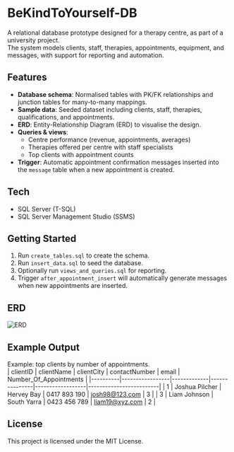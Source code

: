 # BeKindToYourself-DB

A relational database prototype designed for a therapy centre, as part of a university project.  
The system models clients, staff, therapies, appointments, equipment, and messages, with support for reporting and automation.

## Features
- **Database schema**: Normalised tables with PK/FK relationships and junction tables for many-to-many mappings.  
- **Sample data**: Seeded dataset including clients, staff, therapies, qualifications, and appointments.  
- **ERD**: Entity-Relationship Diagram (ERD) to visualise the design.  
- **Queries & views**:
  - Centre performance (revenue, appointments, averages)
  - Therapies offered per centre with staff specialists
  - Top clients with appointment counts  
- **Trigger**: Automatic appointment confirmation messages inserted into the `message` table when a new appointment is created.  

## Tech
- SQL Server (T-SQL)
- SQL Server Management Studio (SSMS)

## Getting Started
1. Run `create_tables.sql` to create the schema.  
2. Run `insert_data.sql` to seed the database.  
3. Optionally run `views_and_queries.sql` for reporting.  
4. Trigger `after_appointment_insert` will automatically generate messages when new appointments are inserted.

## ERD
![ERD](docs/ERD.png)

## Example Output
Example: top clients by number of appointments.  
| clientID | clientName      | clientCity  | contactNumber | email            | Number_Of_Appointments |
|----------|-----------------|-------------|---------------|------------------|-------------------------|
| 1        | Joshua Pilcher  | Hervey Bay  | 0417 893 190  | josh98@123.com   | 3                       |
| 3        | Liam Johnson    | South Yarra | 0423 456 789  | liam19@xyz.com   | 2                       |

## License
This project is licensed under the MIT License.
